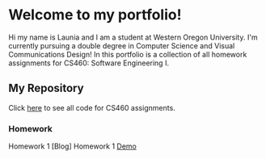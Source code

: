 # Welcome to my portfolio!
Hi my name is Launia and I am a student at Western Oregon University. I'm currently pursuing a double degree in Computer Science and Visual Communications Design!
In this portfolio is a collection of all homework assignments for CS460: Software Engineering I. 

## My Repository
Click [here](https://github.com/launiadavis/launiadavis.github.io/tree/master/HW1) to see all code for CS460 assignments.

### Homework
Homework 1 [Blog]
Homework 1 [Demo](https://launiadavis.github.io/HW1/HW1.html)


